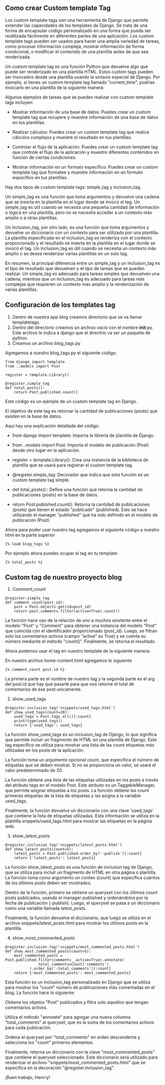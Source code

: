 ## Como crear Custom template Tag

Los custom template tags son una herramienta de Django que permite extender las capacidades de los templates de Django. Se trata de una forma de encapsular código personalizado en una forma que pueda ser reutilizada fácilmente en diferentes partes de una aplicación. Los custom template tags pueden ser usados para hacer una amplia variedad de tareas, como procesar información compleja, mostrar información de forma condicional, o modificar el contenido de una plantilla antes de que sea renderizada.

Un custom template tag es una función Python que devuelve algo que puede ser renderizado en una plantilla HTML. Estos custom tags pueden ser invocados desde una plantilla usando la sintaxis especial de Django. Por ejemplo, si tienes un custom template tag llamado "current_time", podrías invocarlo en una plantilla de la siguiente manera:

Algunos ejemplos de tareas que se pueden realizar con custom template tags incluyen:

- Mostrar información de una base de datos: Puedes crear un custom template tag que recupere y muestre información de una base de datos en tus plantillas.

- Realizar cálculos: Puedes crear un custom template tag que realice cálculos complejos y muestre el resultado en tus plantillas.

- Controlar el flujo de la aplicación: Puedes crear un custom template tag que controle el flujo de la aplicación y muestre diferentes contenidos en función de ciertas condiciones.

- Mostrar información en un formato específico: Puedes crear un custom template tag que formatee y muestre información en un formato específico en tus plantillas.

Hay dos tipos de custom template tags: simple_tag y inclusion_tag.

Un simple_tag es una función que toma argumentos y devuelve una cadena que se inserta en la plantilla en el lugar donde se invocó el tag. Un simple_tag es útil cuando se necesita una pequeña cantidad de información o lógica en una plantilla, pero no se necesita acceder a un contexto más amplio o a otras plantillas.

Un inclusion_tag, por otro lado, es una función que toma argumentos y devuelve un diccionario con un contexto para ser utilizado por una plantilla. La plantilla especificada en el inclusion_tag se renderiza con el contexto proporcionado y el resultado se inserta en la plantilla en el lugar donde se invocó el tag. Un inclusion_tag es útil cuando se necesita un contexto más amplio o se desea renderizar varias plantillas en un solo tag.

En resumen, la principal diferencia entre un simple_tag y un inclusion_tag es el tipo de resultado que devuelven y el tipo de tareas que se pueden realizar. Un simple_tag es adecuado para tareas simples que devuelven una cadena, mientras que un inclusion_tag es adecuado para tareas más complejas que requieren un contexto más amplio y la renderización de varias plantillas.

## Configuración de los templates tag

1. Dentro de nuestra app blog creamos directorio que se va llamar templatetags.
2. Dentro del directorio creamos un archivo vacio con el nombre __init__.py. Este archivo le indica a django que el directrio va ser un paquete de python.
3. Creamos un archivo blog_tags.py


Agregamos a nuestro blog_tags.py el siguiente código:

`````
from django import template
from ..models import Post

register = template.Library()

@register.simple_tag
def total_posts():
    return Post.published.count()
``````

Este código es un ejemplo de un custom template tag en Django.

El objetivo de este tag es retornar la cantidad de publicaciones (posts) que existen en la base de datos.

Aquí hay una explicación detallada del código:

- from django import template: Importa la librería de plantilla de Django.

- from ..models import Post: Importa el modelo de publicación (Post) desde otro lugar en la aplicación.

- register = template.Library(): Crea una instancia de la biblioteca de plantilla que se usará para registrar el custom template tag.

- @register.simple_tag: Decorador que indica que esta función es un custom template tag simple.

- def total_posts():: Define una función que retorna la cantidad de publicaciones (posts) en la base de datos.

- return Post.published.count(): Retorna la cantidad de publicaciones (posts) que tienen el estado "publicado" (published). Esto se hace utilizando el manager "published" que ha sido definido en el modelo de publicación (Post).

Ahora para poder usar nuestro tag agregamos el siguiente código a nuestro
html en la parte superior

````
{% load blog_tags %}
````

Por ejemplo ahora puedes ocupar el tag en tu template:

`````
{% total_posts %}
`````

## Custom tag de nuestro proyecto blog

1. Comment_count

`````
@register.simple_tag
def comment_count(post_id):
    post = Post.objects.get(id=post_id)
    return post.comments.filter(active=True).count()
`````

La función hace uso de la relación de uno a muchos existente entre el modelo "Post" y "Comment" para obtener una instancia del modelo "Post" que coincida con el identificador proporcionado (post_id). Luego, se filtran solo los comentarios activos (campo "active" es True) y se cuenta su número mediante el método "count()". Finalmente, se retorna el resultado.

Ahora podemos usar el tag en nuestro template de la siguiente manera:

En nuestro archivo home-content.html agregamos lo siguiente

`````
{% comment_count post.id %}
`````

La primera parte es el nombre de nuestro tag y la segunda parte es el
arg del post.id que hay que pasarle para que nos retorne el total de comentarios de ese post unicamente.

2. show_used_tags

`````
@register.inclusion_tag('snippets/used_tags.html')
def show_used_tags(count=20):
    used_tags = Post.tags.all()[:count]
    print(type(used_tags))
    return {'used_tags': used_tags}
`````

La función show_used_tags es un inclusion_tag de Django, lo que significa que permite incluir un fragmento de HTML en una plantilla de Django. Este tag específico se utiliza para mostrar una lista de las count etiquetas más utilizadas en los posts de la aplicación.

La función toma un argumento opcional count, que especifica el número de etiquetas que se deben mostrar. Si no se proporciona un valor, se usará el valor predeterminado de 20.

La función obtiene una lista de las etiquetas utilizadas en los posts a través del atributo tags en el modelo Post. Este atributo es un TaggableManager, que permite asignar etiquetas a los posts. La función obtiene las count primeras etiquetas de la lista de etiquetas y las asigna a la variable used_tags.

Finalmente, la función devuelve un diccionario con una clave 'used_tags' que contiene la lista de etiquetas utilizadas. Esta información se utiliza en la plantilla snippets/used_tags.html para mostrar las etiquetas en la página web.

3. show_latest_posts

`````
@register.inclusion_tag('snippets/latest_posts.html')
def show_latest_posts(count=5):
    latest_posts = Post.published.order_by('-publish')[:count]
    return {'latest_posts': latest_posts}
``````

La función show_latest_posts es una función de inclusion tag de Django, que se utiliza para incluir un fragmento de HTML en otra página o plantilla. La función toma como argumento un conteo (count) que especifica cuántos de los últimos posts deben ser mostrados.

Dentro de la función, primero se obtiene un queryset con los últimos count posts publicados, usando el manager published y ordenándolos por la fecha de publicación (-publish). Luego, el queryset se pasa a un diccionario como una variable llamada latest_posts.

Finalmente, la función devuelve el diccionario, que luego se utiliza en el archivo snippets/latest_posts.html para mostrar los últimos posts en la plantilla.

4. show_most_commented_posts


`````
@register.inclusion_tag('snippets/most_commented_posts.html')
def show_most_commented_posts(count=5):
    most_commented_posts = Post.published.filter(comments__active=True).annotate(
               total_comments=Count('comments')
           ).order_by('-total_comments')[:count]
    return {'most_commented_posts': most_commented_posts}
`````

Esta función es un inclusion_tag personalizado en Django que se utiliza para mostrar los "count" número de publicaciones más comentadas en el blog. La función hace lo siguiente:

Obtiene los objetos "Post" publicados y filtra solo aquellos que tengan comentarios activos.

Utiliza el método "annotate" para agregar una nueva columna "total_comments" al queryset, que es la suma de los comentarios activos para cada publicación.

Ordena el queryset por "total_comments" en orden descendente y selecciona los "count" primeros elementos.

Finalmente, retorna un diccionario con la clave "most_commented_posts" que contiene el queryset seleccionado. Este diccionario será utilizado para renderizar el archivo "snippets/most_commented_posts.html" que se especifica en la decoración "@register.inclusion_tag".

¡Buen trabajo, Henrry!